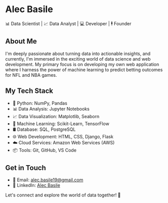 # Alec Basile

📊 Data Scientist | 📈 Data Analyst | 💻 Developer | 🕴️ Founder

## About Me

I'm deeply passionate about turning data into actionable insights, and currently, I'm immersed in the exciting world of data science and web development. My primary focus is on developing my own web application where I harness the power of machine learning to predict betting outcomes for NFL and NBA games.

## My Tech Stack

- 🐍 Python: NumPy, Pandas
- 📊 Data Analysis: Jupyter Notebooks
- 📈 Data Visualization: Matplotlib, Seaborn
- 🤖 Machine Learning: Scikit-Learn, TensorFlow
- 🛢️ Database: SQL, PostgreSQL
- 🌐 Web Development: HTML, CSS, Django, Flask
- ☁️ Cloud Services: Amazon Web Services (AWS)
- 📦 Tools: Git, GitHub, VS Code

## Get in Touch

- 📧 Email: alec.basile19@gmail.com
- 🔗 LinkedIn: [Alec Basile](https://www.linkedin.com/in/alecbasile/)

Let's connect and explore the world of data together! 🚀


